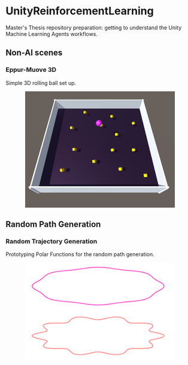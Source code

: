 # UnityReinforcementLearning
Master's Thesis repository preparation: getting to understand the Unity Machine Learning Agents workflows.

## Non-AI scenes 

### Eppur-Muove 3D
Simple 3D rolling ball set up. 

<div align = "center">
  <img  src = "figures/eppur_move_3D.png" width = "400" >
</div>
 
 
## Random Path Generation
### Random Trajectory Generation
Prototyping Polar Functions for the random path generation. 

<div align = "center">
  <img  src = "figures/path_prototype_1.png" width = "400" >
</div>
